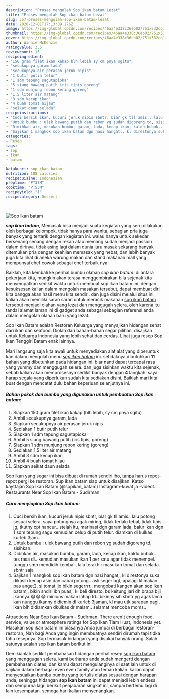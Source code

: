 ```yaml
---
description: "Proses mengolah Sop ikan batam Lezat"
title: "Proses mengolah Sop ikan batam Lezat"
slug: 557-proses-mengolah-sop-ikan-batam-lezat
date: 2020-12-01T17:13:09.276Z
image: https://img-global.cpcdn.com/recipes/46aa4e338c36eb02/751x532cq70/sop-ikan-batam-foto-resep-utama.jpg
thumbnail: https://img-global.cpcdn.com/recipes/46aa4e338c36eb02/751x532cq70/sop-ikan-batam-foto-resep-utama.jpg
cover: https://img-global.cpcdn.com/recipes/46aa4e338c36eb02/751x532cq70/sop-ikan-batam-foto-resep-utama.jpg
author: Winnie McKenzie
ratingvalue: 3.5
reviewcount: 15
recipeingredient:
- "150 gram filet ikan kakap blh lebih sy cm pnya sgitu"
- "secukupnya garam lada"
- "secukupnya air perasan jeruk nipis"
- "1 butir putih telur"
- "1 sdm tepung sagutapioka"
- "5 siung bawang putih iris tipis goreng"
- "1 sdm munjung rebon kering goreng"
- "1,5 liter air matang"
- "3 sdm kecap ikan"
- "4 buah tomat hijau"
- "seikat daun selada"
recipeinstructions:
- "Cuci bersih ikan, kucuri jeruk nipis sbntr, biar gk tll amis.. lalu potong sesuai selera. saya potongnya agak miring, tidak terlalu tebal, tidak tipis jg, tkutny cpt hancur.. stelah itu, marinasi dgn garam lada, balur ikan dgn 1 sdm tepung sagu kemudian celup di putih telur. diamkan di kulkas kurleb 3jam.."
- "Untuk bumbu : ulek bawang putih dan rebon yg sudah digoreng td, sisihkan."
- "Didihkan air, masukan bumbu, garam, lada, kecap ikan, kaldu bubuk.. tes rasa dl.. kemudian masukan ikan 1 per satu agar tidak menempel. tunggu smp mendidih kembali, lalu terakhir masukan tomat dan selada. sbntr saja"
- "Sajikan 1 mangkok sop ikan batam dgn nasi hangat,, kl direstonya suka dikasih kecap asin dan cabai potong.. asli seger bgt, apalagi kl makan pas anget2, si tomat ijo bikin segerrrr.. mengobati kangen akan sop ikan batam,, bikin sndiri lbh puas,, kl beli diresto, bs keitung jari dh brapa biji ikannya 😂😂😂 minions makan lahap td.. bikinny sih sbntr yg agak lama kan nunggu ikanny didiemin dl kurleb 3jaman, kl mau utk sarapan pagi, ikan blh didiamkan dkulkas dr malam.. selamat mencoba moms.."
categories:
- Resep
tags:
- sop
- ikan
- batam

katakunci: sop ikan batam 
nutrition: 108 calories
recipecuisine: Indonesian
preptime: "PT37M"
cooktime: "PT53M"
recipeyield: "1"
recipecategory: Dessert

---
```



![Sop ikan batam](https://img-global.cpcdn.com/recipes/46aa4e338c36eb02/751x532cq70/sop-ikan-batam-foto-resep-utama.jpg)

<b><i>sop ikan batam</i></b>, Memasak bisa menjadi suatu kegiatan yang seru dilakukan oleh berbagai kelompok. tidak hanya para wanita, sebagian pria juga banyak yang tertarik dengan kegiatan ini. walau hanya untuk sekedar bersenang senang dengan rekan atau memang sudah menjadi passion dalam dirinya. tidak asing lagi dalam dunia juru masak sekarang banyak ditemukan pria dengan keahlian memasak yang hebat, dan lebih banyak juga kita lihat di aneka warung makan dan stand makanan mall yang mempunyai chef cowok sebagai chef terbaik nya.

Baiklah, kita kembali ke perihal bumbu olahan <i>sop ikan batam</i>. di antara pekerjaan kita, mungkin akan terasa menggembirakan bila sejenak kita menyempatkan sedikit waktu untuk membuat sop ikan batam ini. dengan kesuksesan kalian dalam mengolah masakan tersebut, dapat membuat diri kita bangga akan hasil menu kita sendiri. dan juga disini melalui situs ini kalian akan memiliki saran saran untuk meracik makanan <u>sop ikan batam</u> tersebut menjadi olahan yang lezat dan menggugah selera, oleh karena itu tandai alamat laman ini di gadget anda sebagai sebagian referensi anda dalam mengolah olahan baru yang lezat.

Sop Ikan Batam adalah Restoran Keluarga yang menyajikan hidangan sehat dari ikan dan seafood. Diolah dari bahan-bahan segar pilihan, disajikan untuk Keluarga Indonesia yang lebih sehat dan cerdas. Lihat juga resep Sop Ikan Tenggiri Batam enak lainnya.


Mari langsung saja kita awali untuk menyediakan alat alat yang diperuntuk kan dalam mengolah menu <u><i>sop ikan batam</i></u> ini. setidaknya dibutuhkan <b>11</b> bahan yang dibutuhkan pada hidangan ini. biar nanti dapat tercapai rasa yang yummy dan menggugah selera. dan juga sisihkan waktu kita sejenak, sebab kalian akan memprosesnya sedikit banyak dengan <b>4</b> langkah. saya harap segala yang diperlukan sudah kita sediakan disini, Baiklah mari kita buat dengan mencatat dulu bahan keperluan selanjutnya ini.

<!--inarticleads1-->

##### Bahan pokok dan bumbu yang digunakan untuk pembuatan Sop ikan batam:

1. Siapkan 150 gram filet ikan kakap (blh lebih, sy cm pnya sgitu)
1. Ambil secukupnya garam, lada
1. Siapkan secukupnya air perasan jeruk nipis
1. Sediakan 1 butir putih telur
1. Siapkan 1 sdm tepung sagu/tapioka
1. Ambil 5 siung bawang putih (iris tipis, goreng)
1. Siapkan 1 sdm munjung rebon kering (goreng)
1. Sediakan 1,5 liter air matang
1. Ambil 3 sdm kecap ikan
1. Ambil 4 buah tomat hijau
1. Siapkan seikat daun selada


Sop ikan yang segar ini bisa dibuat di rumah sendiri lho, tanpa harus repot-repot pergi ke restoran. Sup ikan batam siap untuk disajikan. Katso käyttäjän Sop Ikan Batam (@sopikan_batam) Instagram-kuvat ja -videot. Restaurants Near Sop Ikan Batam - Sudirman. 

<!--inarticleads2-->

##### Cara menyiapkan Sop ikan batam:

1. Cuci bersih ikan, kucuri jeruk nipis sbntr, biar gk tll amis.. lalu potong sesuai selera. saya potongnya agak miring, tidak terlalu tebal, tidak tipis jg, tkutny cpt hancur.. stelah itu, marinasi dgn garam lada, balur ikan dgn 1 sdm tepung sagu kemudian celup di putih telur. diamkan di kulkas kurleb 3jam..
1. Untuk bumbu : ulek bawang putih dan rebon yg sudah digoreng td, sisihkan.
1. Didihkan air, masukan bumbu, garam, lada, kecap ikan, kaldu bubuk.. tes rasa dl.. kemudian masukan ikan 1 per satu agar tidak menempel. tunggu smp mendidih kembali, lalu terakhir masukan tomat dan selada. sbntr saja
1. Sajikan 1 mangkok sop ikan batam dgn nasi hangat,, kl direstonya suka dikasih kecap asin dan cabai potong.. asli seger bgt, apalagi kl makan pas anget2, si tomat ijo bikin segerrrr.. mengobati kangen akan sop ikan batam,, bikin sndiri lbh puas,, kl beli diresto, bs keitung jari dh brapa biji ikannya 😂😂😂 minions makan lahap td.. bikinny sih sbntr yg agak lama kan nunggu ikanny didiemin dl kurleb 3jaman, kl mau utk sarapan pagi, ikan blh didiamkan dkulkas dr malam.. selamat mencoba moms..


Attractions Near Sop Ikan Batam - Sudirman. There aren&#39;t enough food, service, value or atmosphere ratings for Sop Ikan Tiam Huat, Indonesia yet. Masakan sop ikan batam ini biasanya Anda jumpai di berbagai restoran-restoran, Nah bagi Anda yang ingin membuatnya sendiri dirumah tapi tidka tahu resepnya. Sop termasuk hidangan yang disukai banyak orang. Salah satunya adalah sop ikan batam berikut ini. 

Demikianlah sedikit pembahasan hidangan perihal resep <u>sop ikan batam</u> yang menggugah selera. kami berharap anda sudah mengerti dengan pembahasan diatas, dan kamu dapat mengulanginya di saat lain untuk di sajikan dalam berbagai even even family atau teman kalian. kalian dapat menyesuaikan bumbu bumbu yang tertulis diatas sesuai dengan harapan anda, sehingga hidangan <b>sop ikan batam</b> ini dapat menjadi lebih endess dan sempurna lagi. berikut penjabaran singkat ini, sampai bertemu lagi di lain kesempatan. semoga hari kalian menyenangkan.

